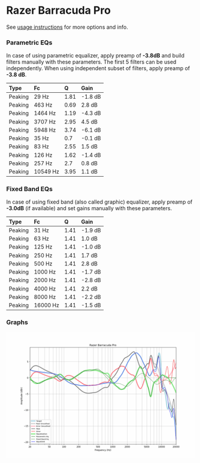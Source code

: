 # Razer Barracuda Pro
See [usage instructions](https://github.com/jaakkopasanen/AutoEq#usage) for more options and info.

### Parametric EQs
In case of using parametric equalizer, apply preamp of **-3.8dB** and build filters manually
with these parameters. The first 5 filters can be used independently.
When using independent subset of filters, apply preamp of **-3.8 dB**.

| Type    | Fc       |    Q | Gain    |
|:--------|:---------|:-----|:--------|
| Peaking | 29 Hz    | 1.81 | -1.8 dB |
| Peaking | 463 Hz   | 0.69 | 2.8 dB  |
| Peaking | 1464 Hz  | 1.19 | -4.3 dB |
| Peaking | 3707 Hz  | 2.95 | 4.5 dB  |
| Peaking | 5948 Hz  | 3.74 | -6.1 dB |
| Peaking | 35 Hz    | 0.7  | -0.1 dB |
| Peaking | 83 Hz    | 2.55 | 1.5 dB  |
| Peaking | 126 Hz   | 1.62 | -1.4 dB |
| Peaking | 257 Hz   | 2.7  | 0.8 dB  |
| Peaking | 10549 Hz | 3.95 | 1.1 dB  |

### Fixed Band EQs
In case of using fixed band (also called graphic) equalizer, apply preamp of **-3.0dB**
(if available) and set gains manually with these parameters.

| Type    | Fc       |    Q | Gain    |
|:--------|:---------|:-----|:--------|
| Peaking | 31 Hz    | 1.41 | -1.9 dB |
| Peaking | 63 Hz    | 1.41 | 1.0 dB  |
| Peaking | 125 Hz   | 1.41 | -1.0 dB |
| Peaking | 250 Hz   | 1.41 | 1.7 dB  |
| Peaking | 500 Hz   | 1.41 | 2.8 dB  |
| Peaking | 1000 Hz  | 1.41 | -1.7 dB |
| Peaking | 2000 Hz  | 1.41 | -2.8 dB |
| Peaking | 4000 Hz  | 1.41 | 2.2 dB  |
| Peaking | 8000 Hz  | 1.41 | -2.2 dB |
| Peaking | 16000 Hz | 1.41 | -1.5 dB |

### Graphs
![](./Razer%20Barracuda%20Pro.png)